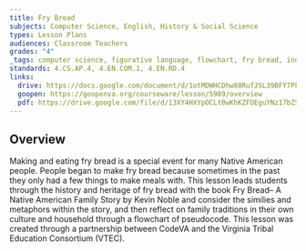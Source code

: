 ```yaml
---
title: Fry Bread
subjects: Computer Science, English, History & Social Science
types: Lesson Plans
audiences: Classroom Teachers
grades: "4"
_tags: computer science, figurative language, flowchart, fry bread, indigenous, metaphor, native american, simile, virginia studies
standards: 4.CS.AP.4, 4.EN.COM.1, 4.EN.RD.4
links:
  drive: https://docs.google.com/document/d/1otMDWHCDhw88RufJ5L39BFY7PkB7B2e-Ud_Z2K9Mt18/edit#heading=h.gjdgxs
  goopen: https://goopenva.org/courseware/lesson/5989/overview
  pdf: https://drive.google.com/file/d/13XY4HXYpOCLt0wKhKZFDEguYNz17bZSk/view?usp=drive_link
---
```


## Overview

Making and eating fry bread is a special event for many Native American people. People began to make fry bread because sometimes in the past they only had a few things to make meals with. This lesson leads students through the history and heritage of fry bread with the book Fry Bread– A Native American Family Story by Kevin Noble and consider the similies and metaphors within the story, and then reflect on family traditions in their own culture and household through a flowchart of pseudocode. This lesson was created through a partnership between CodeVA and the Virginia Tribal Education Consortium (VTEC). 

